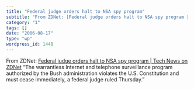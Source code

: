 ```yaml
---
title: "Federal judge orders halt to NSA spy program"
subtitle: "From ZDNet: [Federal judge orders halt to NSA spy program | Tech News on ZDNet](http://news.zdnet.co..."
category: "1"
tags: []
date: "2006-08-17"
type: "wp"
wordpress_id: 1448
---
```

From ZDNet: [Federal judge orders halt to NSA spy program | Tech News on ZDNet](http://news.zdnet.com/2100-1035_22-6106772.html?tag=nl.e589)
“The warrantless Internet and telephone surveillance program authorized by the Bush administration violates the U.S. Constitution and must cease immediately, a federal judge ruled Thursday.”